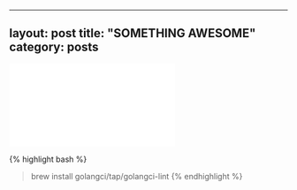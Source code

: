
<!-- -------------------------------------------------
     HEADER
------------------------------------------------- -->

---
layout: post
title: "SOMETHING AWESOME"
category: posts
---

<!-- -------------------------------------------------
     IMAGE
------------------------------------------------- -->

![alt]({{site.url}}/assets/dir/filename.ext)

<!-- -------------------------------------------------
     SYNTAX HIGHLIGHT BLOCK
------------------------------------------------- -->

{% highlight bash %}
> brew install golangci/tap/golangci-lint
{% endhighlight %}

